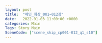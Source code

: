 ```yaml
---
layout: post
title:  "메인_회상_001~012장"
date:   2022-01-03 11:00:00 +0000
categories: Main
Tags: Story Main
SceneCode: ["scene_skip_cp001-012_q1_s10"]
---
```

